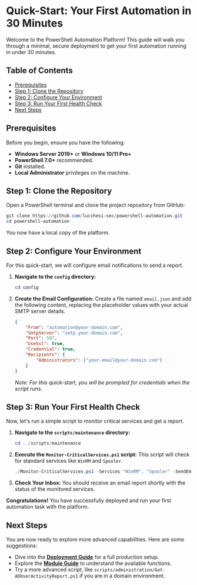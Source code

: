 # Quick-Start: Your First Automation in 30 Minutes

Welcome to the PowerShell Automation Platform! This guide will walk you through a minimal, secure deployment to get your first automation running in under 30 minutes.

## Table of Contents
- [Prerequisites](#prerequisites)
- [Step 1: Clone the Repository](#step-1-clone-the-repository)
- [Step 2: Configure Your Environment](#step-2-configure-your-environment)
- [Step 3: Run Your First Health Check](#step-3-run-your-first-health-check)
- [Next Steps](#next-steps)

## Prerequisites

Before you begin, ensure you have the following:
- **Windows Server 2019+** or **Windows 10/11 Pro+**
- **PowerShell 7.0+** recommended.
- **Git** installed.
- **Local Administrator** privileges on the machine.

## Step 1: Clone the Repository

Open a PowerShell terminal and clone the project repository from GitHub:

```powershell
git clone https://github.com/lucchesi-sec/powershell-automation.git
cd powershell-automation
```

You now have a local copy of the platform.

## Step 2: Configure Your Environment

For this quick-start, we will configure email notifications to send a report.

1.  **Navigate to the `config` directory:**
    ```powershell
    cd config
    ```

2.  **Create the Email Configuration:**
    Create a file named `email.json` and add the following content, replacing the placeholder values with your actual SMTP server details.

    ```json
    {
        "From": "automation@your-domain.com",
        "SmtpServer": "smtp.your-domain.com",
        "Port": 587,
        "UseSsl": true,
        "Credential": true,
        "Recipients": {
            "Administrators": ["your-email@your-domain.com"]
        }
    }
    ```
    *Note: For this quick-start, you will be prompted for credentials when the script runs.*

## Step 3: Run Your First Health Check

Now, let's run a simple script to monitor critical services and get a report.

1.  **Navigate to the `scripts/maintenance` directory:**
    ```powershell
    cd ../scripts/maintenance
    ```

2.  **Execute the `Monitor-CriticalServices.ps1` script:**
    This script will check for standard services like `WinRM` and `Spooler`.

    ```powershell
    ./Monitor-CriticalServices.ps1 -Services "WinRM", "Spooler" -SendEmail
    ```

3.  **Check Your Inbox:**
    You should receive an email report shortly with the status of the monitored services.

**Congratulations!** You have successfully deployed and run your first automation task with the platform.

## Next Steps

You are now ready to explore more advanced capabilities. Here are some suggestions:

-   Dive into the **[Deployment Guide](./DEPLOYMENT_GUIDE.md)** for a full production setup.
-   Explore the **[Module Guide](./MODULE_GUIDE.md)** to understand the available functions.
-   Try a more advanced script, like `scripts/administration/Get-ADUserActivityReport.ps1` if you are in a domain environment.
